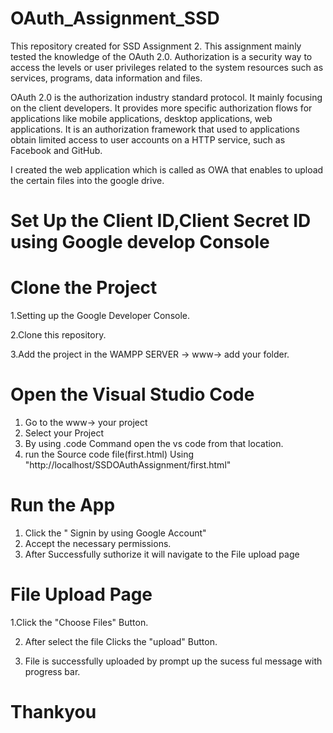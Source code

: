 # OAuth_Assignment_SSD
This repository created for SSD Assignment 2. This assignment mainly tested the knowledge of the OAuth 2.0. Authorization is a security way to access the levels or user privileges related to the system resources such as services, programs, data information and files.

OAuth 2.0 is the authorization industry standard protocol. It mainly focusing on the client developers. It provides more specific authorization flows for applications like mobile applications, desktop applications, web applications. It is an authorization framework that used to applications obtain limited access to user accounts on a HTTP service, such as Facebook and GitHub.

I created the web application which is called as OWA that enables to upload the certain files into the google drive.

# Set Up the Client ID,Client Secret ID using Google develop Console

# Clone the Project
1.Setting up the Google Developer Console.

2.Clone  this repository.

3.Add the project in the WAMPP SERVER -> www-> add your folder.

# Open the Visual Studio Code
1. Go to the www-> your project
2. Select your Project 
3. By using .code Command open the vs code from that location.
4. run the Source code file(first.html) Using "http://localhost/SSDOAuthAssignment/first.html"

# Run the App
1. Click the " Signin by using Google Account"
2. Accept the necessary permissions.
3. After Successfully suthorize it will navigate to the File upload page

# File Upload Page
 1.Click the "Choose Files" Button.
 
 2. After select the file Clicks the "upload" Button.
 
 3. File is successfully uploaded by prompt up the sucess ful message with progress bar.
 
 # Thankyou
 
